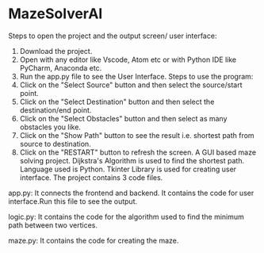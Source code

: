 # MazeSolverAI
Steps to open the project and the output screen/ user interface:
1. Download the project.
2. Open with any editor like Vscode, Atom etc or with Python IDE like PyCharm, Anaconda etc.
3. Run the app.py file to see the User Interface.
Steps to use the program:
1. Click on the "Select Source" button and then select the source/start point.
2. Click on the "Select Destination" button and then select the destination/end point.
3. Click on the "Select Obstacles" button and then select as many obstacles you like.
4. Click on the "Show Path" button to see the result i.e. shortest path from source to destination.
5. Click on the "RESTART" button to refresh the screen.
A GUI based maze solving project.
Dijkstra's Algorithm is used to find the shortest path.
Language used is Python.
Tkinter Library is used for creating user interface.
The project contains 3 code files.

app.py: It connects the frontend and backend. It contains the code for user interface.Run this file to see the output.

logic.py: It contains the code for the algorithm used to find the minimum path between two vertices.

maze.py: It contains the code for creating the maze.

